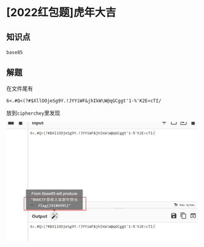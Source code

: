 # [2022红包题]虎年大吉

## 知识点

`base85`

## 解题

在文件尾有

```
6<.#Q<(?#$XllOOjeSg9Y.!JYYiWF&jhIkW\W@qGCggt'1-%'K2E<cTI/
```

放到`cipherchey`里发现

![](./img/105-1.png)